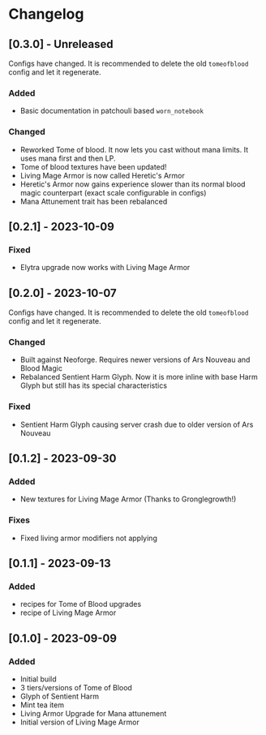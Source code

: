 # Changelog

## [0.3.0] - Unreleased

Configs have changed. It is recommended to delete the old `tomeofblood` config and let it regenerate.

### Added

- Basic documentation in patchouli based `worn_notebook`

### Changed

- Reworked Tome of blood. It now lets you cast without mana limits. It uses mana first and then LP.
- Tome of blood textures have been updated!
- Living Mage Armor is now called Heretic's Armor
- Heretic's Armor now gains experience slower than its normal blood magic counterpart (exact scale configurable in
  configs)
- Mana Attunement trait has been rebalanced

## [0.2.1] - 2023-10-09

### Fixed

- Elytra upgrade now works with Living Mage Armor

## [0.2.0] - 2023-10-07

Configs have changed. It is recommended to delete the old `tomeofblood` config and let it regenerate.

### Changed

- Built against Neoforge. Requires newer versions of Ars Nouveau and Blood Magic
- Rebalanced Sentient Harm Glyph. Now it is more inline with base Harm Glyph but still has its special characteristics

### Fixed

- Sentient Harm Glyph causing server crash due to older version of Ars Nouveau

## [0.1.2] - 2023-09-30

### Added

- New textures for Living Mage Armor (Thanks to Gronglegrowth!)

### Fixes

- Fixed living armor modifiers not applying

## [0.1.1] - 2023-09-13

### Added

- recipes for Tome of Blood upgrades
- recipe of Living Mage Armor


## [0.1.0] - 2023-09-09

### Added

- Initial build
- 3 tiers/versions of Tome of Blood
- Glyph of Sentient Harm
- Mint tea item
- Living Armor Upgrade for Mana attunement
- Initial version of Living Mage Armor